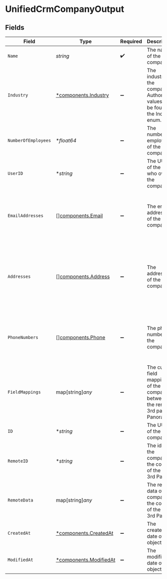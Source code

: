 # UnifiedCrmCompanyOutput


## Fields

| Field                                                                                                         | Type                                                                                                          | Required                                                                                                      | Description                                                                                                   | Example                                                                                                       |
| ------------------------------------------------------------------------------------------------------------- | ------------------------------------------------------------------------------------------------------------- | ------------------------------------------------------------------------------------------------------------- | ------------------------------------------------------------------------------------------------------------- | ------------------------------------------------------------------------------------------------------------- |
| `Name`                                                                                                        | *string*                                                                                                      | :heavy_check_mark:                                                                                            | The name of the company                                                                                       | Acme                                                                                                          |
| `Industry`                                                                                                    | [*components.Industry](../../models/components/industry.md)                                                   | :heavy_minus_sign:                                                                                            | The industry of the company. Authorized values can be found in the Industry enum.                             | ACCOUNTING                                                                                                    |
| `NumberOfEmployees`                                                                                           | **float64*                                                                                                    | :heavy_minus_sign:                                                                                            | The number of employees of the company                                                                        | 10                                                                                                            |
| `UserID`                                                                                                      | **string*                                                                                                     | :heavy_minus_sign:                                                                                            | The UUID of the user who owns the company                                                                     | 801f9ede-c698-4e66-a7fc-48d19eebaa4f                                                                          |
| `EmailAddresses`                                                                                              | [][components.Email](../../models/components/email.md)                                                        | :heavy_minus_sign:                                                                                            | The email addresses of the company                                                                            | [<br/>{<br/>"email_address": "acme@gmail.com",<br/>"email_address_type": "WORK"<br/>}<br/>]                   |
| `Addresses`                                                                                                   | [][components.Address](../../models/components/address.md)                                                    | :heavy_minus_sign:                                                                                            | The addresses of the company                                                                                  | [<br/>{<br/>"street_1": "5th Avenue",<br/>"city": "New York",<br/>"state": "NY",<br/>"country": "USA",<br/>"address_type": "WORK"<br/>}<br/>] |
| `PhoneNumbers`                                                                                                | [][components.Phone](../../models/components/phone.md)                                                        | :heavy_minus_sign:                                                                                            | The phone numbers of the company                                                                              | [<br/>{<br/>"phone_number": "+33660606067",<br/>"phone_type": "WORK"<br/>}<br/>]                              |
| `FieldMappings`                                                                                               | map[string]*any*                                                                                              | :heavy_minus_sign:                                                                                            | The custom field mappings of the company between the remote 3rd party & Panora                                | {<br/>"fav_dish": "broccoli",<br/>"fav_color": "red"<br/>}                                                    |
| `ID`                                                                                                          | **string*                                                                                                     | :heavy_minus_sign:                                                                                            | The UUID of the company                                                                                       | 801f9ede-c698-4e66-a7fc-48d19eebaa4f                                                                          |
| `RemoteID`                                                                                                    | **string*                                                                                                     | :heavy_minus_sign:                                                                                            | The id of the company in the context of the Crm 3rd Party                                                     | id_1                                                                                                          |
| `RemoteData`                                                                                                  | map[string]*any*                                                                                              | :heavy_minus_sign:                                                                                            | The remote data of the company in the context of the Crm 3rd Party                                            | {<br/>"fav_dish": "broccoli",<br/>"fav_color": "red"<br/>}                                                    |
| `CreatedAt`                                                                                                   | [*components.CreatedAt](../../models/components/createdat.md)                                                 | :heavy_minus_sign:                                                                                            | The created date of the object                                                                                | 2024-10-01T12:00:00Z                                                                                          |
| `ModifiedAt`                                                                                                  | [*components.ModifiedAt](../../models/components/modifiedat.md)                                               | :heavy_minus_sign:                                                                                            | The modified date of the object                                                                               | 2024-10-01T12:00:00Z                                                                                          |